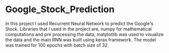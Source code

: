 # Google_Stock_Prediction

In this project I used Recurrent Neural Network to predict the Google's Stock. Libraries that I used in the project are, numpy for mathematical computations and pre processing the data,  matplotlib was used to visualize the data and the main RNN was built using keras framework.  The model was trained for 100 epochs with batch size of 32.
